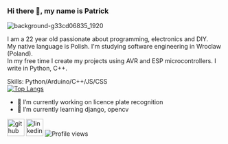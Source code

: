 ### Hi there 👋, my name is Patrick 
![background-g33cd06835_1920](https://user-images.githubusercontent.com/24864691/213499917-d67f6f75-7518-4111-a887-cdd7eff033d8.jpg)

I am a 22 year old passionate about programming, electronics and DIY.
<br>
My native language is Polish. I'm studying software engineering in Wroclaw (Poland).
<br>
In my free time I create my projects using AVR and ESP microcontrollers. I write in Python, C++.

Skills: Python/Arduino/C++/JS/CSS
<br>
[![Top Langs](https://github-readme-stats.vercel.app/api/top-langs/?username=PPTG&layout=compact)](https://github.com/anuraghazra/github-readme-stats)
- 🔭 I’m currently working on licence plate recognition 
- 🌱 I’m currently learning django, opencv 

[<img src='https://cdn.jsdelivr.net/npm/simple-icons@3.0.1/icons/github.svg' alt='github' height='40'>](https://github.com/PPTG)  [<img src='https://cdn.jsdelivr.net/npm/simple-icons@3.0.1/icons/linkedin.svg' alt='linkedin' height='40'>](https://www.linkedin.com/in/pptg/) ![Profile views](https://gpvc.arturio.dev/PPTG)
